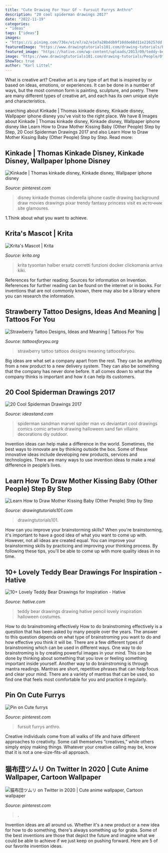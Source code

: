 ```yaml
---
title: "Cute Drawing For Your Gf ~ Fursuit Furrys Anthro"
description: "20 cool spiderman drawings 2017"
date: "2022-11-19"
categories:
- "ideas"
tags: ["ideas"]
images:
- "https://i.pinimg.com/736x/e1/e7/a2/e1e7a28bddb9f10dde68d11e216257dd.jpg"
featuredImage: "https://www.drawingtutorials101.com/drawing-tutorials/People/Other-People/mother-kissing-baby/how-to-draw-Mother-Kissing-Baby-step-9.png"
featured_image: "https://hative.com/wp-content/uploads/2013/09/teddy-bear-drawings/teddy-bear-drawing-9.jpg"
image: "https://www.drawingtutorials101.com/drawing-tutorials/People/Other-People/mother-kissing-baby/how-to-draw-Mother-Kissing-Baby-step-9.png"
ShowToc: true
author: "Karl Littel"
---
```



What is creative art?
Creative art is any type of art that is inspired by or based on ideas, emotions, or experiences. It can be done in a number of ways, but the most common form is painting, sculpture, and poetry. There are many different types of creative art, and each has its own unique style and characteristics.

	

		
searching about Kinkade | Thomas kinkade disney, Kinkade disney, Wallpaper iphone disney you've visit to the right place. We have 8 Images about Kinkade | Thomas kinkade disney, Kinkade disney, Wallpaper iphone disney like Learn How to Draw Mother Kissing Baby (Other People) Step by Step, 20 Cool Spiderman Drawings 2017 and also Learn How to Draw Mother Kissing Baby (Other People) Step by Step. Read more:
		
    
## Kinkade | Thomas Kinkade Disney, Kinkade Disney, Wallpaper Iphone Disney

<img loading=lazy src="https://i.pinimg.com/736x/ae/19/9f/ae199f8e23bd84f5d463dad57ecf77bc--thomas-kinkade-disney-disney-art.jpg" onerror="this.onerror=null;this.src='https://tse3.mm.bing.net/th?id=OIP.wfVMaJyNhOvioS9BST33wAHaK6&amp;pid=15.1';" alt="Kinkade | Thomas kinkade disney, Kinkade disney, Wallpaper iphone disney">

_Source: pinterest.com_

>disney kinkade thomas cinderella iphone castle drawing background draw movies drawings pixar trendy fantasy princess visit es источник site glamoures. 

	

1.Think about what you want to achieve.

    
## Krita&#039;s Mascot | Krita

<img loading=lazy src="https://krita.org/wp-content/uploads/2015/09/blooming_ii_by_tysontan-d8gs4au-1024x640.png" onerror="this.onerror=null;this.src='https://tse4.mm.bing.net/th?id=OIP.Eu-Gwu1tusI3hqhZ8TChOgHaEo&amp;pid=15.1';" alt="Krita&#039;s Mascot | Krita">

_Source: krita.org_

>krita tysontan halber ersatz corretti funzioni docker clickomania arriva kiki. 

	

References for further reading: Sources for information on Invention.
References for further reading can be found on the internet or in books. For inventions that are not commonly known, there may also be a library where you can research the information.

    
## Strawberry Tattoo Designs, Ideas And Meaning | Tattoos For You

<img loading=lazy src="https://www.tattoosforyou.org/wp-content/uploads/2017/07/Strawberry-Tattoo-Images.jpg" onerror="this.onerror=null;this.src='https://tse1.mm.bing.net/th?id=OIP.5Lbyxo7k0qq8I8QZBPlB0AHaLH&amp;pid=15.1';" alt="Strawberry Tattoo Designs, Ideas and Meaning | Tattoos For You">

_Source: tattoosforyou.org_

>strawberry tattoo tattoos designs meaning tattoosforyou. 

	

Big ideas are what set a company apart from the rest. They can be anything from a new product to a new delivery system. They can also be something that the company has never done before. It all comes down to what the company thinks is important and how it can help its customers.

    
## 20 Cool Spiderman Drawings 2017

<img loading=lazy src="https://ideastand.com/wp-content/uploads/2014/07/spiderman-drawings/10-spiderman-drawings.jpg" onerror="this.onerror=null;this.src='https://tse1.mm.bing.net/th?id=OIP.FZw-3YfbV509bX-MAGQLowHaLG&amp;pid=15.1';" alt="20 Cool Spiderman Drawings 2017">

_Source: ideastand.com_

>spiderman sandman marvel spider man vs deviantart cool drawings comics comic artwork drawing halloween sand fan villains decorations diy outdoor. 

	

Invention ideas can help make a difference in the world. Sometimes, the best ways to innovate are by thinking outside the box. Some of these innovative ideas include developing new products, services and technologies. There are many ways to use invention ideas to make a real difference in people’s lives.

    
## Learn How To Draw Mother Kissing Baby (Other People) Step By Step

<img loading=lazy src="https://www.drawingtutorials101.com/drawing-tutorials/People/Other-People/mother-kissing-baby/how-to-draw-Mother-Kissing-Baby-step-9.png" onerror="this.onerror=null;this.src='https://tse4.mm.bing.net/th?id=OIP.WwBcFFsBbcebaK1vs06utQHaKe&amp;pid=15.1';" alt="Learn How to Draw Mother Kissing Baby (Other People) Step by Step">

_Source: drawingtutorials101.com_

>drawingtutorials101. 

	

How can you improve your brainstorming skills?
When you're brainstorming, it's important to have a good idea of what you want to come up with. However, not all ideas are created equal. You can improve your brainstorming skills by practicing and improving your thinking process. By following these tips, you'll be able to come up with more quality ideas in no time.

    
## 10+ Lovely Teddy Bear Drawings For Inspiration - Hative

<img loading=lazy src="https://hative.com/wp-content/uploads/2013/09/teddy-bear-drawings/teddy-bear-drawing-9.jpg" onerror="this.onerror=null;this.src='https://tse4.mm.bing.net/th?id=OIP.rt3eqNhKGlD95zYzfelS5gHaJ4&amp;pid=15.1';" alt="10+ Lovely Teddy Bear Drawings for Inspiration - Hative">

_Source: hative.com_

>teddy bear drawings drawing hative pencil lovely inspiration halloween costumes. 

	

How to do brainstroming effectively
How to do brainstroming effectively is a question that has been asked by many people over the years. The answer to this question depends on what type of brainstroming you want to do and how effective you think it will be. There are a few different types of brainstroming which can be used in different ways. 
One way to do brainstroming is by creating powerful images in your mind. This can be done by thinking about something that you love or feeling something important inside yourself. Another way to do brainstroming is through mantra readings. Mantras are short, repetitive phrases that can help focus and clear your mind. There are a variety of mantras that can be used, so find one that feels most comfortable for you and practice it regularly.

    
## Pin On Cute Furrys

<img loading=lazy src="https://i.pinimg.com/736x/13/42/4f/13424fe1e81ac5db75b697683f24de3b.jpg" onerror="this.onerror=null;this.src='https://tse1.mm.bing.net/th?id=OIP.KmZo0d8AZQ4wtJTDByzELQHaKn&amp;pid=15.1';" alt="Pin on Cute furrys">

_Source: pinterest.com_

>fursuit furrys anthro. 

	

Creative individuals come from all walks of life and have different approaches to creativity. Some call themselves “creatives,” while others simply enjoy making things. Whatever your creative calling may be, know that it is not a one-size-fits-all approach.

    
## 猫布団ツムリ On Twitter In 2020 | Cute Anime Wallpaper, Cartoon Wallpaper

<img loading=lazy src="https://i.pinimg.com/736x/e1/e7/a2/e1e7a28bddb9f10dde68d11e216257dd.jpg" onerror="this.onerror=null;this.src='https://tse4.mm.bing.net/th?id=OIP.c-sBD-5U2Z8QMewOQuNADQHaNK&amp;pid=15.1';" alt="猫布団ツムリ on Twitter in 2020 | Cute anime wallpaper, Cartoon wallpaper">

_Source: pinterest.com_

>. 

	

Invention ideas are all around us. Whether it's a new product or a new idea for how to do something, there's always something up for grabs. Some of the best inventions are those that depict the future and imagine what we could be able to achieve if we just keep on pushing forward. Here are 5 of our favorite invention ideas.

